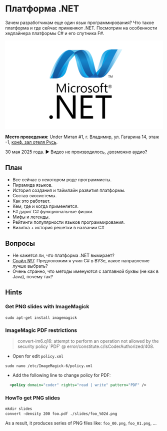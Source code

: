 # Платформа .NET

Зачем разработчикам еще один язык программирования? Что такое платформа и где сейчас применяют .NET. Посмотрим на особенности хедлайнера платформы C# и его спутника F#.

![Title Slide](slides/00.png)

__Место проведения:__ Under Митап #1, г. Владимир, ул. Гагарина 14, этаж -1, [конф. зал отеля Русь](https://yandex.ru/maps/-/CHGU5N06).

30 мая 2025 года. ▶ Видео не производилось, ¿возможно аудио?

## План

- Все сейчас в некотором роде программисты.
- Пирамида языков.
- История создания и таймлайн развития платформы.
- Состав экосистемы.
- Как это работает.
- Кем, где и когда применяется.
- F# дарит C# функциональные фишки.
- Мифы и легенды.
- Рейтинги популярности языков программирования.
- Визитка + история решетки в названии C#

## Вопросы

- Не кажется ли, что платформа .NET вымирает?
- [Слайд №7](https://github.com/nikvoronin/dotnet-framework-talks/blob/master/slides/07.png). Предположим я учил C# в ВУЗе, какое направление лучше выбрать?
- Очень странно, что методы именуются с заглавной буквы (не как в Java), почему так?

## Hints

### Get PNG slides with ImageMagick

```shell
sudo apt-get install imagemagick
```

### ImageMagic PDF restrictions

> convert-im6.q16: attempt to perform an operation not allowed by the security policy `PDF' @ error/constitute.c/IsCoderAuthorized/408.

- Open for edit `policy.xml`

```shell
sudo nano /etc/ImageMagick-6/policy.xml
```

- Add the following line to change policy for PDF:

```xml
  <policy domain="coder" rights="read | write" pattern="PDF" />
```

### HowTo get PNG slides

```shell
mkdir slides
convert -density 200 foo.pdf ./slides/foo_%02d.png
```

As a result, it produces series of PNG files like: `foo_00.png`, `foo_01.png`, ...
